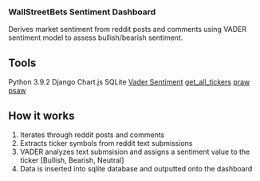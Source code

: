 ### WallStreetBets Sentiment Dashboard

Derives market sentiment from reddit posts and comments using VADER sentiment model to assess bullish/bearish sentiment.


## Tools

Python 3.9.2
Django
Chart.js
SQLite
[Vader Sentiment](https://github.com/cjhutto/vaderSentiment)
[get_all_tickers](https://github.com/shilewenuw/get_all_tickers)
[praw](https://praw.readthedocs.io/en/latest/#)
[psaw](https://psaw.readthedocs.io/en/latest/)

## How it works

1. Iterates through reddit posts and comments
2. Extracts ticker symbols from reddit text submissions
3. VADER analyzes text submsision and assigns a sentiment value to the ticker [Bullish, Bearish, Neutral]
4. Data is inserted into sqlite database and outputted onto the dashboard